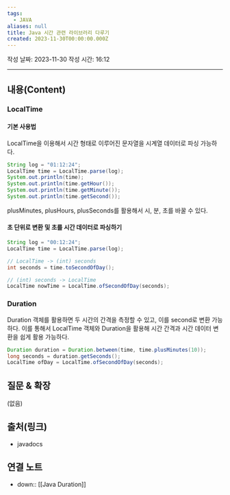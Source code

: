 ```yaml
---
tags:
  - JAVA
aliases: null
title: Java 시간 관련 라이브러리 다루기
created: 2023-11-30T00:00:00.000Z
---
```


작성 날짜: 2023-11-30
작성 시간: 16:12


----
## 내용(Content)

### LocalTime

#### 기본 사용법

LocalTime을 이용해서 시간 형태로 이루어진 문자열을 시계열 데이터로 파싱 가능하다.

```java
String log = "01:12:24";
LocalTime time = LocalTime.parse(log);
System.out.println(time);  
System.out.println(time.getHour());  
System.out.println(time.getMinute());  
System.out.println(time.getSecond());
```

plusMinutes, plusHours, plusSeconds를 활용해서 시, 분, 초를 바꿀 수 있다.

#### 초 단위로 변환 및 초를 시간 데이터로 파싱하기

```java
String log = "00:12:24";
LocalTime time = LocalTime.parse(log);

// LocalTime -> (int) seconds
int seconds = time.toSecondOfDay();

// (int) seconds -> LocalTime
LocalTime nowTime = LocalTime.ofSecondOfDay(seconds);
```


### Duration

Duration 객체를 활용하면 두 시간의 간격을 측정할 수 있고, 이를 second로 변환 가능하다.  이를 통해서 LocalTime 객체와 Duration을 활용해 시간 간격과 시간 데이터 변환을 쉽게 활용 가능하다.

```java
Duration duration = Duration.between(time, time.plusMinutes(10));  
long seconds = duration.getSeconds();  
LocalTime ofDay = LocalTime.ofSecondOfDay(seconds);  
```
## 질문 & 확장

(없음)

## 출처(링크)
- javadocs

## 연결 노트

- down:: [[Java Duration]]









